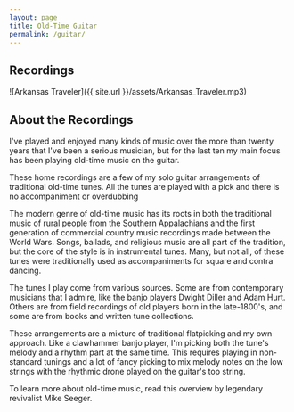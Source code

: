 ```yaml
---
layout: page
title: Old-Time Guitar
permalink: /guitar/
---
```


## Recordings
![Arkansas Traveler]({{ site.url }}/assets/Arkansas_Traveler.mp3)


## About the Recordings

I've played and enjoyed many kinds of music over the more than twenty years that I've been a serious musician, but for the last ten my main focus has been playing old-time music on the guitar.

These home recordings are a few of my solo guitar arrangements of traditional old-time tunes. All the tunes are played with a pick and there is no accompaniment or overdubbing

The modern genre of old-time music has its roots in both the traditional music of rural people from the Southern Appalachians and the first generation of commercial country music recordings made between the World Wars. Songs, ballads, and religious music are all part of the tradition, but the core of the style is in instrumental tunes. Many, but not all, of these tunes were traditionally used as accompaniments for square and contra dancing.

The tunes I play come from various sources. Some are from contemporary musicians that I admire, like the banjo players Dwight Diller and Adam Hurt. Others are from field recordings of old players born in the late-1800's, and some are from books and written tune collections.

These arrangements are a mixture of traditional flatpicking and my own approach. Like a clawhammer banjo player, I'm picking both the tune's melody and a rhythm part at the same time. This requires playing in non-standard tunings and a lot of fancy picking to mix melody notes on the low strings with the rhythmic drone played on the guitar's top string.

To learn more about old-time music, read this overview by legendary revivalist Mike Seeger.
